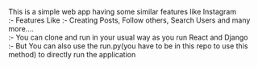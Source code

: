 This is a simple web app having some similar features like Instagram
<br>
 :- Features Like :- Creating Posts, Follow others, Search Users and many more....
<br>
 :- You can clone and run in your usual way as you run React and Django
<br>
 :- But You can also use the run.py(you have to be in this repo to use this method) to directly run the application
